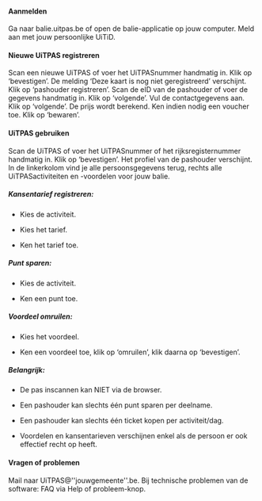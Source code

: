 ---
---
#### Aanmelden 

Ga naar balie.uitpas.be of open de balie-applicatie op jouw computer.
Meld aan met jouw persoonlijke UiTiD.

#### Nieuwe UiTPAS registreren

Scan een nieuwe UiTPAS of voer het UiTPASnummer handmatig in. Klik op ‘bevestigen’.
De melding ‘Deze kaart is nog niet geregistreerd’ verschijnt. Klik op ‘pashouder registreren’.
Scan de eID van de pashouder of voer de gegevens handmatig in. Klik op ‘volgende’.
Vul de contactgegevens aan. Klik op ‘volgende’.
De prijs wordt berekend. Ken indien nodig een voucher toe. Klik op ‘bewaren’.

#### UiTPAS gebruiken 

Scan de UiTPAS of voer het UiTPASnummer of het rijksregisternummer handmatig in.
Klik op ‘bevestigen’.
Het profiel van de pashouder verschijnt. In de linkerkolom vind je alle persoonsgegevens terug,
rechts alle UiTPASactiviteiten en -voordelen voor jouw balie.

##### Kansentarief registreren:

* Kies de activiteit.

* Kies het tarief.

* Ken het tarief toe.

##### Punt sparen:

* Kies de activiteit.

* Ken een punt toe.

##### Voordeel omruilen:

* Kies het voordeel.

* Ken een voordeel toe, klik op ‘omruilen’, klik daarna op ‘bevestigen’.

##### Belangrijk: 

* De pas inscannen kan NIET via de browser.

* Een pashouder kan slechts één punt sparen per deelname.

* Een pashouder kan slechts één ticket kopen per activiteit/dag.

* Voordelen en kansentarieven verschijnen enkel als de persoon er ook effectief recht op heeft.

#### Vragen of problemen

Mail naar UiTPAS@''jouwgemeente''.be.
Bij technische problemen van de software: FAQ via Help of probleem-knop.
